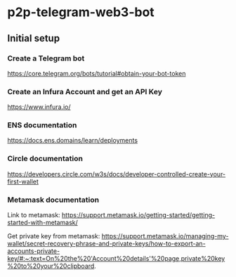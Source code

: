 # p2p-telegram-web3-bot

## Initial setup

### Create a Telegram bot

https://core.telegram.org/bots/tutorial#obtain-your-bot-token

### Create an Infura Account and get an API Key

https://www.infura.io/

### ENS documentation

https://docs.ens.domains/learn/deployments

### Circle documentation

https://developers.circle.com/w3s/docs/developer-controlled-create-your-first-wallet

### Metamask documentation

Link to metamask: https://support.metamask.io/getting-started/getting-started-with-metamask/

Get private key from metamask: https://support.metamask.io/managing-my-wallet/secret-recovery-phrase-and-private-keys/how-to-export-an-accounts-private-key/#:~:text=On%20the%20'Account%20details'%20page,private%20key%20to%20your%20clipboard.
